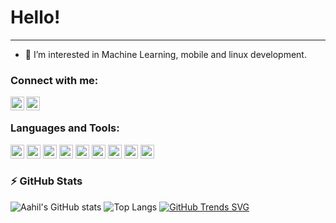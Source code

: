 # Hello!
---
- 👀 I’m interested in Machine Learning, mobile and linux development.

### Connect with me:

[<img align="left" alt="Aahil Shaikh | LinkedIn" width="22px" src="https://cdn.jsdelivr.net/npm/simple-icons@v3/icons/linkedin.svg" />][linkedin]
[<img align="left" alt="Aahil Shaikh | Google Developer Profile" width="22px" src="https://toppng.com/uploads/preview/oogle-chrome-developer-tools-google-developers-icon-11563029118otjotftm9o.png" />][Google Developer Profile]
<br />

### Languages and Tools:

<p align="left">
    <img src="https://cdn.jsdelivr.net/gh/devicons/devicon/icons/dart/dart-original.svg" width="22" height="22"/>
    <img src="https://cdn.jsdelivr.net/gh/devicons/devicon/icons/django/django-original.svg" width="22" height="22"/>
    <img src="https://cdn.jsdelivr.net/gh/devicons/devicon/icons/firebase/firebase-plain.svg" width="22" height="22"/>
    <img src="https://cdn.jsdelivr.net/gh/devicons/devicon/icons/flutter/flutter-original.svg" width="22" height="22"/>
    <img src="https://cdn.jsdelivr.net/gh/devicons/devicon/icons/git/git-original.svg" width="22" height="22"/>
    <img src="https://cdn.jsdelivr.net/gh/devicons/devicon/icons/python/python-original.svg" width="22" height="22"/>
    <img src="https://cdn.iconscout.com/icon/free/png-256/java-60-1174953.png" width="22" height="22"/>
    <img src="https://gradle.org/images/gradle-knowledge-graph-logo.png?20170228" width="22" height="22"/>
    <img src="https://dka575ofm4ao0.cloudfront.net/pages-transactional_logos/retina/8825/syPOR0YTxuwPEUrfe4NX" width="22" height="22"/>
</p>

### :zap: GitHub Stats
![Aahil's GitHub stats](https://github-readme-stats.vercel.app/api?username=AahilShaikh&count_private=true&show_icons=true&theme=gotham)
![Top Langs](https://api.githubtrends.io/user/svg/AahilShaikh/langs?time_range=one_year&use_percent=True&include_private=True&loc_metric=changed&compact=True&theme=dark)
[![GitHub Trends SVG](https://api.githubtrends.io/user/svg/AahilShaikh/repos?time_range=one_year&group=other&loc_metric=changed&theme=dark)](https://githubtrends.io)



[linkedin]: https://linkedin.com/in/aahil-shaikh
[Google Developer Profile]: https://developers.google.com/profile/u/aahil
[jsplaylist]: https://www.youtube.com/playlist?list=PLkwxH9e_vrALRJKu7wfXby3MKeflhTu6B
[cssplaylist]: https://www.youtube.com/playlist?list=PLkwxH9e_vrALSdvZuEh6gqQdmDoDIoqz4
[reactplaylist]: https://www.youtube.com/playlist?list=PLkwxH9e_vrAK4TdffpxKY3QGyHCpxFcQ0

